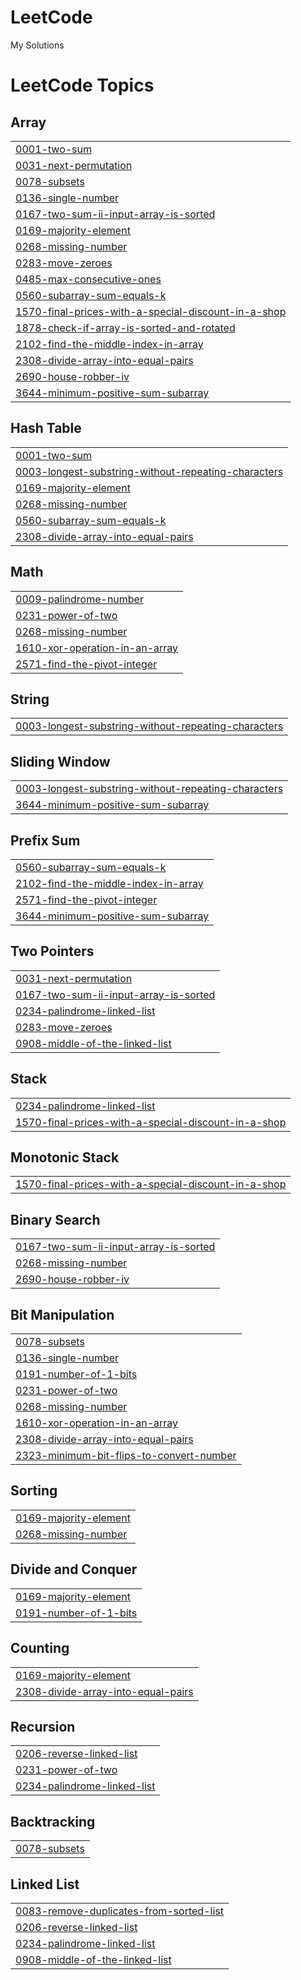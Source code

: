 # LeetCode
My Solutions

<!---LeetCode Topics Start-->
# LeetCode Topics
## Array
|  |
| ------- |
| [0001-two-sum](https://github.com/Priyanshu-073/LeetCode/tree/master/0001-two-sum) |
| [0031-next-permutation](https://github.com/Priyanshu-073/LeetCode/tree/master/0031-next-permutation) |
| [0078-subsets](https://github.com/Priyanshu-073/LeetCode/tree/master/0078-subsets) |
| [0136-single-number](https://github.com/Priyanshu-073/LeetCode/tree/master/0136-single-number) |
| [0167-two-sum-ii-input-array-is-sorted](https://github.com/Priyanshu-073/LeetCode/tree/master/0167-two-sum-ii-input-array-is-sorted) |
| [0169-majority-element](https://github.com/Priyanshu-073/LeetCode/tree/master/0169-majority-element) |
| [0268-missing-number](https://github.com/Priyanshu-073/LeetCode/tree/master/0268-missing-number) |
| [0283-move-zeroes](https://github.com/Priyanshu-073/LeetCode/tree/master/0283-move-zeroes) |
| [0485-max-consecutive-ones](https://github.com/Priyanshu-073/LeetCode/tree/master/0485-max-consecutive-ones) |
| [0560-subarray-sum-equals-k](https://github.com/Priyanshu-073/LeetCode/tree/master/0560-subarray-sum-equals-k) |
| [1570-final-prices-with-a-special-discount-in-a-shop](https://github.com/Priyanshu-073/LeetCode/tree/master/1570-final-prices-with-a-special-discount-in-a-shop) |
| [1878-check-if-array-is-sorted-and-rotated](https://github.com/Priyanshu-073/LeetCode/tree/master/1878-check-if-array-is-sorted-and-rotated) |
| [2102-find-the-middle-index-in-array](https://github.com/Priyanshu-073/LeetCode/tree/master/2102-find-the-middle-index-in-array) |
| [2308-divide-array-into-equal-pairs](https://github.com/Priyanshu-073/LeetCode/tree/master/2308-divide-array-into-equal-pairs) |
| [2690-house-robber-iv](https://github.com/Priyanshu-073/LeetCode/tree/master/2690-house-robber-iv) |
| [3644-minimum-positive-sum-subarray](https://github.com/Priyanshu-073/LeetCode/tree/master/3644-minimum-positive-sum-subarray) |
## Hash Table
|  |
| ------- |
| [0001-two-sum](https://github.com/Priyanshu-073/LeetCode/tree/master/0001-two-sum) |
| [0003-longest-substring-without-repeating-characters](https://github.com/Priyanshu-073/LeetCode/tree/master/0003-longest-substring-without-repeating-characters) |
| [0169-majority-element](https://github.com/Priyanshu-073/LeetCode/tree/master/0169-majority-element) |
| [0268-missing-number](https://github.com/Priyanshu-073/LeetCode/tree/master/0268-missing-number) |
| [0560-subarray-sum-equals-k](https://github.com/Priyanshu-073/LeetCode/tree/master/0560-subarray-sum-equals-k) |
| [2308-divide-array-into-equal-pairs](https://github.com/Priyanshu-073/LeetCode/tree/master/2308-divide-array-into-equal-pairs) |
## Math
|  |
| ------- |
| [0009-palindrome-number](https://github.com/Priyanshu-073/LeetCode/tree/master/0009-palindrome-number) |
| [0231-power-of-two](https://github.com/Priyanshu-073/LeetCode/tree/master/0231-power-of-two) |
| [0268-missing-number](https://github.com/Priyanshu-073/LeetCode/tree/master/0268-missing-number) |
| [1610-xor-operation-in-an-array](https://github.com/Priyanshu-073/LeetCode/tree/master/1610-xor-operation-in-an-array) |
| [2571-find-the-pivot-integer](https://github.com/Priyanshu-073/LeetCode/tree/master/2571-find-the-pivot-integer) |
## String
|  |
| ------- |
| [0003-longest-substring-without-repeating-characters](https://github.com/Priyanshu-073/LeetCode/tree/master/0003-longest-substring-without-repeating-characters) |
## Sliding Window
|  |
| ------- |
| [0003-longest-substring-without-repeating-characters](https://github.com/Priyanshu-073/LeetCode/tree/master/0003-longest-substring-without-repeating-characters) |
| [3644-minimum-positive-sum-subarray](https://github.com/Priyanshu-073/LeetCode/tree/master/3644-minimum-positive-sum-subarray) |
## Prefix Sum
|  |
| ------- |
| [0560-subarray-sum-equals-k](https://github.com/Priyanshu-073/LeetCode/tree/master/0560-subarray-sum-equals-k) |
| [2102-find-the-middle-index-in-array](https://github.com/Priyanshu-073/LeetCode/tree/master/2102-find-the-middle-index-in-array) |
| [2571-find-the-pivot-integer](https://github.com/Priyanshu-073/LeetCode/tree/master/2571-find-the-pivot-integer) |
| [3644-minimum-positive-sum-subarray](https://github.com/Priyanshu-073/LeetCode/tree/master/3644-minimum-positive-sum-subarray) |
## Two Pointers
|  |
| ------- |
| [0031-next-permutation](https://github.com/Priyanshu-073/LeetCode/tree/master/0031-next-permutation) |
| [0167-two-sum-ii-input-array-is-sorted](https://github.com/Priyanshu-073/LeetCode/tree/master/0167-two-sum-ii-input-array-is-sorted) |
| [0234-palindrome-linked-list](https://github.com/Priyanshu-073/LeetCode/tree/master/0234-palindrome-linked-list) |
| [0283-move-zeroes](https://github.com/Priyanshu-073/LeetCode/tree/master/0283-move-zeroes) |
| [0908-middle-of-the-linked-list](https://github.com/Priyanshu-073/LeetCode/tree/master/0908-middle-of-the-linked-list) |
## Stack
|  |
| ------- |
| [0234-palindrome-linked-list](https://github.com/Priyanshu-073/LeetCode/tree/master/0234-palindrome-linked-list) |
| [1570-final-prices-with-a-special-discount-in-a-shop](https://github.com/Priyanshu-073/LeetCode/tree/master/1570-final-prices-with-a-special-discount-in-a-shop) |
## Monotonic Stack
|  |
| ------- |
| [1570-final-prices-with-a-special-discount-in-a-shop](https://github.com/Priyanshu-073/LeetCode/tree/master/1570-final-prices-with-a-special-discount-in-a-shop) |
## Binary Search
|  |
| ------- |
| [0167-two-sum-ii-input-array-is-sorted](https://github.com/Priyanshu-073/LeetCode/tree/master/0167-two-sum-ii-input-array-is-sorted) |
| [0268-missing-number](https://github.com/Priyanshu-073/LeetCode/tree/master/0268-missing-number) |
| [2690-house-robber-iv](https://github.com/Priyanshu-073/LeetCode/tree/master/2690-house-robber-iv) |
## Bit Manipulation
|  |
| ------- |
| [0078-subsets](https://github.com/Priyanshu-073/LeetCode/tree/master/0078-subsets) |
| [0136-single-number](https://github.com/Priyanshu-073/LeetCode/tree/master/0136-single-number) |
| [0191-number-of-1-bits](https://github.com/Priyanshu-073/LeetCode/tree/master/0191-number-of-1-bits) |
| [0231-power-of-two](https://github.com/Priyanshu-073/LeetCode/tree/master/0231-power-of-two) |
| [0268-missing-number](https://github.com/Priyanshu-073/LeetCode/tree/master/0268-missing-number) |
| [1610-xor-operation-in-an-array](https://github.com/Priyanshu-073/LeetCode/tree/master/1610-xor-operation-in-an-array) |
| [2308-divide-array-into-equal-pairs](https://github.com/Priyanshu-073/LeetCode/tree/master/2308-divide-array-into-equal-pairs) |
| [2323-minimum-bit-flips-to-convert-number](https://github.com/Priyanshu-073/LeetCode/tree/master/2323-minimum-bit-flips-to-convert-number) |
## Sorting
|  |
| ------- |
| [0169-majority-element](https://github.com/Priyanshu-073/LeetCode/tree/master/0169-majority-element) |
| [0268-missing-number](https://github.com/Priyanshu-073/LeetCode/tree/master/0268-missing-number) |
## Divide and Conquer
|  |
| ------- |
| [0169-majority-element](https://github.com/Priyanshu-073/LeetCode/tree/master/0169-majority-element) |
| [0191-number-of-1-bits](https://github.com/Priyanshu-073/LeetCode/tree/master/0191-number-of-1-bits) |
## Counting
|  |
| ------- |
| [0169-majority-element](https://github.com/Priyanshu-073/LeetCode/tree/master/0169-majority-element) |
| [2308-divide-array-into-equal-pairs](https://github.com/Priyanshu-073/LeetCode/tree/master/2308-divide-array-into-equal-pairs) |
## Recursion
|  |
| ------- |
| [0206-reverse-linked-list](https://github.com/Priyanshu-073/LeetCode/tree/master/0206-reverse-linked-list) |
| [0231-power-of-two](https://github.com/Priyanshu-073/LeetCode/tree/master/0231-power-of-two) |
| [0234-palindrome-linked-list](https://github.com/Priyanshu-073/LeetCode/tree/master/0234-palindrome-linked-list) |
## Backtracking
|  |
| ------- |
| [0078-subsets](https://github.com/Priyanshu-073/LeetCode/tree/master/0078-subsets) |
## Linked List
|  |
| ------- |
| [0083-remove-duplicates-from-sorted-list](https://github.com/Priyanshu-073/LeetCode/tree/master/0083-remove-duplicates-from-sorted-list) |
| [0206-reverse-linked-list](https://github.com/Priyanshu-073/LeetCode/tree/master/0206-reverse-linked-list) |
| [0234-palindrome-linked-list](https://github.com/Priyanshu-073/LeetCode/tree/master/0234-palindrome-linked-list) |
| [0908-middle-of-the-linked-list](https://github.com/Priyanshu-073/LeetCode/tree/master/0908-middle-of-the-linked-list) |
<!---LeetCode Topics End-->
